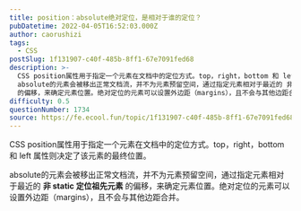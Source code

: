 ```yaml
---
title: position：absolute绝对定位，是相对于谁的定位？
pubDatetime: 2022-04-05T16:52:03.000Z
author: caorushizi
tags:
  - CSS
postSlug: 1f131907-c40f-485b-8ff1-67e7091fed68
description: >-
  CSS position属性用于指定一个元素在文档中的定位方式。top，right，bottom 和 left 属性则决定了该元素的最终位置。
  absolute的元素会被移出正常文档流，并不为元素预留空间，通过指定元素相对于最近的 非 static 定位祖先元素
  的偏移，来确定元素位置。绝对定位的元素可以设置外边距（margins），且不会与其他边距合并。
difficulty: 0.5
questionNumber: 1734
source: https://fe.ecool.fun/topic/1f131907-c40f-485b-8ff1-67e7091fed68
---
```


CSS position属性用于指定一个元素在文档中的定位方式。top，right，bottom 和 left 属性则决定了该元素的最终位置。

absolute的元素会被移出正常文档流，并不为元素预留空间，通过指定元素相对于最近的 **非 static 定位祖先元素** 的偏移，来确定元素位置。绝对定位的元素可以设置外边距（margins），且不会与其他边距合并。
